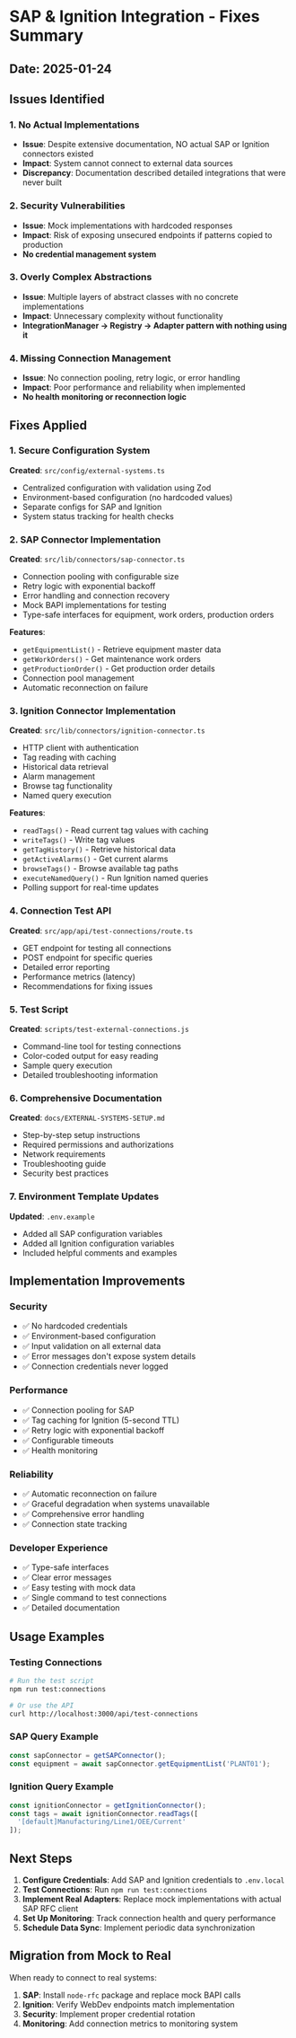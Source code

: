 # SAP & Ignition Integration - Fixes Summary

## Date: 2025-01-24

## Issues Identified

### 1. No Actual Implementations
- **Issue**: Despite extensive documentation, NO actual SAP or Ignition connectors existed
- **Impact**: System cannot connect to external data sources
- **Discrepancy**: Documentation described detailed integrations that were never built

### 2. Security Vulnerabilities
- **Issue**: Mock implementations with hardcoded responses
- **Impact**: Risk of exposing unsecured endpoints if patterns copied to production
- **No credential management system**

### 3. Overly Complex Abstractions
- **Issue**: Multiple layers of abstract classes with no concrete implementations
- **Impact**: Unnecessary complexity without functionality
- **IntegrationManager → Registry → Adapter pattern with nothing using it**

### 4. Missing Connection Management
- **Issue**: No connection pooling, retry logic, or error handling
- **Impact**: Poor performance and reliability when implemented
- **No health monitoring or reconnection logic**

## Fixes Applied

### 1. Secure Configuration System
**Created**: `src/config/external-systems.ts`
- Centralized configuration with validation using Zod
- Environment-based configuration (no hardcoded values)
- Separate configs for SAP and Ignition
- System status tracking for health checks

### 2. SAP Connector Implementation
**Created**: `src/lib/connectors/sap-connector.ts`
- Connection pooling with configurable size
- Retry logic with exponential backoff
- Error handling and connection recovery
- Mock BAPI implementations for testing
- Type-safe interfaces for equipment, work orders, production orders

**Features**:
- `getEquipmentList()` - Retrieve equipment master data
- `getWorkOrders()` - Get maintenance work orders
- `getProductionOrder()` - Get production order details
- Connection pool management
- Automatic reconnection on failure

### 3. Ignition Connector Implementation
**Created**: `src/lib/connectors/ignition-connector.ts`
- HTTP client with authentication
- Tag reading with caching
- Historical data retrieval
- Alarm management
- Browse tag functionality
- Named query execution

**Features**:
- `readTags()` - Read current tag values with caching
- `writeTags()` - Write tag values
- `getTagHistory()` - Retrieve historical data
- `getActiveAlarms()` - Get current alarms
- `browseTags()` - Browse available tag paths
- `executeNamedQuery()` - Run Ignition named queries
- Polling support for real-time updates

### 4. Connection Test API
**Created**: `src/app/api/test-connections/route.ts`
- GET endpoint for testing all connections
- POST endpoint for specific queries
- Detailed error reporting
- Performance metrics (latency)
- Recommendations for fixing issues

### 5. Test Script
**Created**: `scripts/test-external-connections.js`
- Command-line tool for testing connections
- Color-coded output for easy reading
- Sample query execution
- Detailed troubleshooting information

### 6. Comprehensive Documentation
**Created**: `docs/EXTERNAL-SYSTEMS-SETUP.md`
- Step-by-step setup instructions
- Required permissions and authorizations
- Network requirements
- Troubleshooting guide
- Security best practices

### 7. Environment Template Updates
**Updated**: `.env.example`
- Added all SAP configuration variables
- Added all Ignition configuration variables
- Included helpful comments and examples

## Implementation Improvements

### Security
- ✅ No hardcoded credentials
- ✅ Environment-based configuration
- ✅ Input validation on all external data
- ✅ Error messages don't expose system details
- ✅ Connection credentials never logged

### Performance
- ✅ Connection pooling for SAP
- ✅ Tag caching for Ignition (5-second TTL)
- ✅ Retry logic with exponential backoff
- ✅ Configurable timeouts
- ✅ Health monitoring

### Reliability
- ✅ Automatic reconnection on failure
- ✅ Graceful degradation when systems unavailable
- ✅ Comprehensive error handling
- ✅ Connection state tracking

### Developer Experience
- ✅ Type-safe interfaces
- ✅ Clear error messages
- ✅ Easy testing with mock data
- ✅ Single command to test connections
- ✅ Detailed documentation

## Usage Examples

### Testing Connections
```bash
# Run the test script
npm run test:connections

# Or use the API
curl http://localhost:3000/api/test-connections
```

### SAP Query Example
```typescript
const sapConnector = getSAPConnector();
const equipment = await sapConnector.getEquipmentList('PLANT01');
```

### Ignition Query Example
```typescript
const ignitionConnector = getIgnitionConnector();
const tags = await ignitionConnector.readTags([
  '[default]Manufacturing/Line1/OEE/Current'
]);
```

## Next Steps

1. **Configure Credentials**: Add SAP and Ignition credentials to `.env.local`
2. **Test Connections**: Run `npm run test:connections`
3. **Implement Real Adapters**: Replace mock implementations with actual SAP RFC client
4. **Set Up Monitoring**: Track connection health and query performance
5. **Schedule Data Sync**: Implement periodic data synchronization

## Migration from Mock to Real

When ready to connect to real systems:

1. **SAP**: Install `node-rfc` package and replace mock BAPI calls
2. **Ignition**: Verify WebDev endpoints match implementation
3. **Security**: Implement proper credential rotation
4. **Monitoring**: Add connection metrics to monitoring system